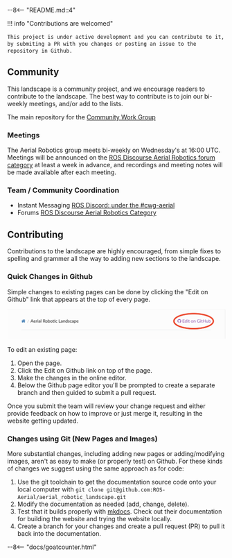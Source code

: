 --8<-- "README.md::4"


!!! info "Contributions are welcomed"

    This project is under active development and you can contribute to it, by submiting a PR with you changes or posting an issue to the repository in Github.

## Community
This landscape is a community project, and we encourage readers to
contribute to the landscape. The best way to contribute is to join our
bi-weekly meetings, and/or add to the lists.

The main repository for the [Community Work Group](https://github.com/ROS-Aerial/community)

### Meetings
The Aerial Robotics group meets bi-weekly on Wednesday's at 16:00 UTC.
Meetings will be announced on the [ROS Discourse Aerial Robotics forum category](https://discourse.ros.org/tag/wg-aerial-robotics) at least a week in advance, and recordings and meeting notes will be made available after each meeting.


### Team / Community Coordination

* Instant Messaging [ROS Discord: under the #cwg-aerial](https://discord.gg/open-robotics-1077825543698927656)
* Forums [ROS Discourse Aerial Robotics Category](https://discourse.ros.org/tag/wg-aerial-robotics)

## Contributing

Contributions to the landscape are highly encouraged, from simple fixes
to spelling and grammer all the way to adding new sections to the
landscape.

### Quick Changes in Github

Simple changes to existing pages can be done by clicking the "Edit on
Github" link that appears at the top of every page.

![edit button](images/edit-button.png)

To edit an existing page:
1. Open the page.
2. Click the Edit on Github link on top of the page.
3. Make the changes in the online editor.
4. Below the Github page editor you'll be prompted to create a separate branch and then guided to submit a pull request.

Once you submit the team will review your change request and either
provide feedback on how to improve or just merge it, resulting in the
website getting updated.

### Changes using Git (New Pages and Images)

More substantial changes, including adding new pages or adding/modifying images, aren't as easy to make (or properly test) on Github. For these kinds of changes we suggest using the same approach as for code:

1. Use the git toolchain to get the documentation source code onto your local computer with `git clone git@github.com:ROS-Aerial/aerial_robotic_landscape.git`
2. Modify the documentation as needed (add, change, delete).
3. Test that it builds properly with [mkdocs](https://www.mkdocs.org/). Check out their documentation for building the website and trying the website locally. 
4. Create a branch for your changes and create a pull request (PR) to pull it back into the documentation.

--8<-- "docs/goatcounter.html"


